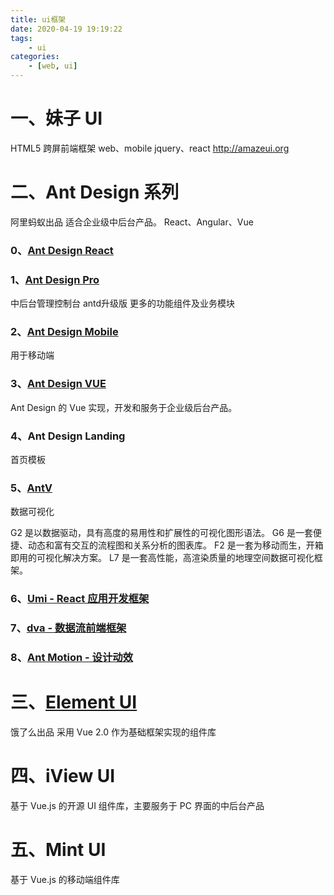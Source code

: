 ```yaml
---
title: ui框架
date: 2020-04-19 19:19:22
tags:
    - ui
categories:
    - [web, ui]
---
```


# 一、妹子 UI
HTML5 跨屏前端框架
web、mobile
jquery、react
http://amazeui.org


# 二、Ant Design 系列
阿里蚂蚁出品
适合企业级中后台产品。
React、Angular、Vue

### 0、[Ant Design React](https://ant.design/index-cn)

### 1、[Ant Design Pro](https://pro.ant.design/docs/getting-started-cn)
中后台管理控制台 antd升级版
更多的功能组件及业务模块

### 2、[Ant Design Mobile](https://mobile.ant.design/docs/react/introduce-cn)
用于移动端

### 3、[Ant Design VUE](https://vue.ant.design/docs/vue/introduce-cn/)
Ant Design 的 Vue 实现，开发和服务于企业级后台产品。

### 4、Ant Design Landing
首页模板

### 5、[AntV](https://antv.alipay.com/zh-cn/index.html)
数据可视化

G2 是以数据驱动，具有高度的易用性和扩展性的可视化图形语法。
G6 是一套便捷、动态和富有交互的流程图和关系分析的图表库。
F2 是一套为移动而生，开箱即用的可视化解决方案。
L7 是一套高性能，高渲染质量的地理空间数据可视化框架。
### 6、[Umi - React 应用开发框架](https://umijs.org/zh/guide/)


### 7、[dva - 数据流前端框架](https://dvajs.com/guide/getting-started.html)


### 8、[Ant Motion - 设计动效](https://motion.ant.design)

# 三、[Element UI](http://element-cn.eleme.io/#/zh-CN/component/installation)
饿了么出品
采用 Vue 2.0 作为基础框架实现的组件库

# 四、iView UI
基于 Vue.js 的开源 UI 组件库，主要服务于 PC 界面的中后台产品

# 五、Mint UI
基于 Vue.js 的移动端组件库